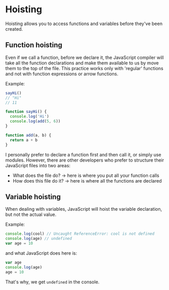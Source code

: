 # Hoisting

Hoisting allows you to access functions and variables before they've been created.

## Function hoisting

Even if we call a function, before we declare it, the JavaScript compiler will take all the function declarations and make them available to us by move them to the top of the file.
This practice works only with 'regular' functions and not with function expressions or arrow functions.

Example:

```js
sayHi()
// "Hi"
// 11

function sayHi() {
  console.log('Hi')
  console.log(add(5, 6))
}

function add(a, b) {
  return a + b
}
```

I personally prefer to declare a function first and then call it, or simply use modules.
However, there are other developers who prefer to structure their JavaScript files into two areas:

- What does the file do? -> here is where you put all your function calls
- How does this file do it? -> here is where all the functions are declared

## Variable hoisting

When dealing with variables, JavaScript will hoist the variable declaration, but not the actual value.

Example:

```js
console.log(cool) // Uncaught ReferenceError: cool is not defined
console.log(age) // undefined
var age = 10
```

and what JavaScript does here is:

```js
var age
console.log(age)
age = 10
```

That's why, we get `undefined` in the console.
